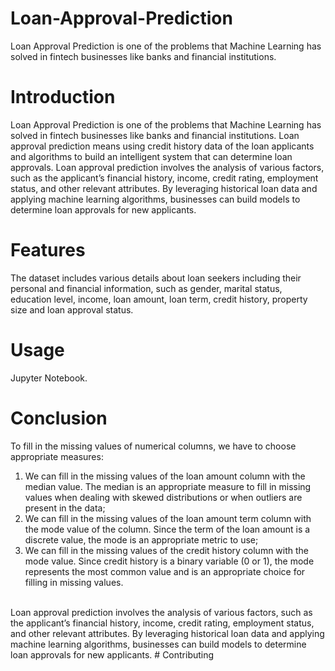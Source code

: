 # Loan-Approval-Prediction
Loan Approval Prediction is one of the problems that Machine Learning has solved in fintech businesses like banks and financial institutions.
# Introduction
Loan Approval Prediction is one of the problems that Machine Learning has solved in fintech businesses like banks and financial institutions. Loan approval prediction means using credit history data of the loan applicants and algorithms to build an intelligent system that can determine loan approvals. Loan approval prediction involves the analysis of various factors, such as the applicant’s financial history, income, credit rating, employment status, and other relevant attributes. By leveraging historical loan data and applying machine learning algorithms, businesses can build models to determine loan approvals for new applicants.
# Features
The dataset includes various details about loan seekers including their personal and financial information, such as gender, marital status, education level, income, loan amount, loan term, credit history, property size and loan approval status.
# Usage
Jupyter Notebook.
# Conclusion
To fill in the missing values of numerical columns, we have to choose appropriate measures:
<br>
1. We can fill in the missing values of the loan amount column with the median value. The median is an appropriate measure to fill in missing values when dealing with skewed distributions or when outliers are present in the data;
2. We can fill in the missing values of the loan amount term column with the mode value of the column. Since the term of the loan amount is a discrete value, the mode is an appropriate metric to use;
3. We can fill in the missing values of the credit history column with the mode value. Since credit history is a binary variable (0 or 1), the mode represents the most common value and is an appropriate choice for filling in missing values.
<br>
Loan approval prediction involves the analysis of various factors, such as the applicant’s financial history, income, credit rating, employment status, and other relevant attributes. By leveraging historical loan data and applying machine learning algorithms, businesses can build models to determine loan approvals for new applicants.
<h>
# Contributing
